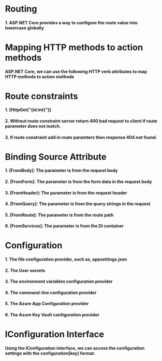 # Routing
#### 1. ASP.NET Core provides a way to configure the route value into lowercase globally

# Mapping HTTP methods to action methods
####  ASP.NET Core, we can use the following HTTP verb attributes to map HTTP methods to action methods

# Route constraints
#### 1. [HttpGet("{id:int}")]
#### 2. Without route constraint server return 400 bad request to client if route parameter does not match.
#### 3. If route constraint add in route paramters then response 404 not found.

# Binding Source Attribute
#### 1. [FromBody]: The parameter is from the request body
#### 2. [FromForm]: The parameter is from the form data in the request body
#### 3. [FromHeader]: The parameter is from the request header
#### 4. [FromQuery]: The parameter is from the query strings in the request
#### 5. [FromRoute]: The parameter is from the route path
#### 6. [FromServices]: The parameter is from the DI container

# Configuration
#### 1. The file configuration provider, such as, appsettings.json
#### 2. The User secrets
#### 3. The environment variables configuration provider
#### 4. The command-line configuration provider
#### 5. The Azure App Configuration provider
#### 6. The Azure Key Vault configuration provider

# IConfiguration Interface
#### Using the IConfiguration interface, we can access the configuration settings with the configuration[key] format.